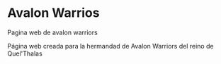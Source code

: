 # Avalon Warrios
Pagina web de avalon warriors

Página web creada para la hermandad de Avalon Warriors del reino de Quel'Thalas

